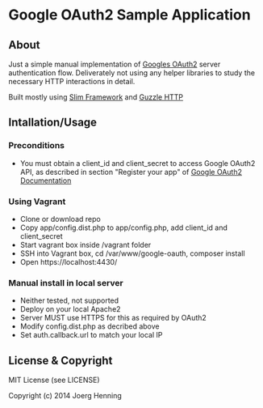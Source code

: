 Google OAuth2 Sample Application
================================

About
-----

Just a simple manual implementation of 
[Googles OAuth2](https://developers.google.com/accounts/docs/OAuth2Login) server 
authentication flow. Deliverately not using any helper libraries to study the 
necessary HTTP interactions in detail.

Built mostly using [Slim Framework](http://www.slimframework.com/) and 
[Guzzle HTTP](http://guzzle.readthedocs.org/en/latest/)

Intallation/Usage
-----------------

### Preconditions

 * You must obtain a client_id and client_secret to access Google OAuth2 API,
   as described in section "Register your app" of 
   [Google OAuth2 Documentation](https://developers.google.com/accounts/docs/OAuth2Login)

### Using Vagrant

 * Clone or download repo
 * Copy app/config.dist.php to app/config.php, add client_id and client_secret
 * Start vagrant box inside /vagrant folder
 * SSH into Vagrant box, cd /var/www/google-oauth, composer install
 * Open https://localhost:4430/

### Manual install in local server
 
 * Neither tested, not supported
 * Deploy on your local Apache2
 * Server MUST use HTTPS for this as required by OAuth2
 * Modify config.dist.php as decribed above
 * Set auth.callback.url to match your local IP


License & Copyright
--------------------

MIT License (see LICENSE)

Copyright (c) 2014 Joerg Henning

